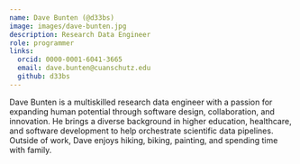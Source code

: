 ```yaml
---
name: Dave Bunten (@d33bs)
image: images/dave-bunten.jpg
description: Research Data Engineer
role: programmer
links:
  orcid: 0000-0001-6041-3665
  email: dave.bunten@cuanschutz.edu
  github: d33bs
---
```


Dave Bunten is a multiskilled research data engineer with a passion for expanding human potential through software design, collaboration, and innovation.
He brings a diverse background in higher education, healthcare, and software development to help orchestrate scientific data pipelines.
Outside of work, Dave enjoys hiking, biking, painting, and spending time with family.
